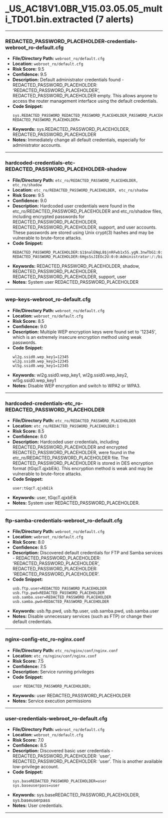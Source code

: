 # _US_AC18V1.0BR_V15.03.05.05_multi_TD01.bin.extracted (7 alerts)

---

### REDACTED_PASSWORD_PLACEHOLDER-credentials-webroot_ro-default.cfg

- **File/Directory Path:** `webroot_ro/default.cfg`
- **Location:** `webroot_ro/default.cfg`
- **Risk Score:** 9.5
- **Confidence:** 9.5
- **Description:** Default administrator credentials found - REDACTED_PASSWORD_PLACEHOLDER: 'REDACTED_PASSWORD_PLACEHOLDER', REDACTED_PASSWORD_PLACEHOLDER empty. This allows anyone to access the router management interface using the default credentials.
- **Code Snippet:**
  ```
  sys.REDACTED_PASSWORD_REDACTED_PASSWORD_PLACEHOLDER_PASSWORD_PLACEHOLDER
  REDACTED_PASSWORD_PLACEHOLDER=
  ```
- **Keywords:** sys.REDACTED_PASSWORD_PLACEHOLDER, REDACTED_PASSWORD_PLACEHOLDER
- **Notes:** Immediately change all default credentials, especially for administrator accounts.

---
### hardcoded-credentials-etc-REDACTED_PASSWORD_PLACEHOLDER-shadow

- **File/Directory Path:** `etc_ro/REDACTED_PASSWORD_PLACEHOLDER, etc_ro/shadow`
- **Location:** `etc_ro/REDACTED_PASSWORD_PLACEHOLDER, etc_ro/shadow`
- **Risk Score:** 9.5
- **Confidence:** 9.0
- **Description:** Hardcoded user credentials were found in the etc_ro/REDACTED_PASSWORD_PLACEHOLDER and etc_ro/shadow files, including encrypted passwords for REDACTED_PASSWORD_PLACEHOLDER, REDACTED_PASSWORD_PLACEHOLDER, support, and user accounts. These passwords are stored using Unix crypt(3) hashes and may be vulnerable to brute-force attacks.
- **Code Snippet:**
  ```
  REDACTED_PASSWORD_PLACEHOLDER:$1$nalENqL8$jnRFwb1x5S.ygN.3nwTbG1:0:0:REDACTED_PASSWORD_PLACEHOLDER:/:/bin/sh
  REDACTED_PASSWORD_PLACEHOLDER:6HgsSsJIEOc2U:0:0:Administrator:/:/bin/sh
  ```
- **Keywords:** REDACTED_PASSWORD_PLACEHOLDER, shadow, REDACTED_PASSWORD_PLACEHOLDER, REDACTED_PASSWORD_PLACEHOLDER, support, user
- **Notes:** System user REDACTED_PASSWORD_PLACEHOLDER

---
### wep-keys-webroot_ro-default.cfg

- **File/Directory Path:** `webroot_ro/default.cfg`
- **Location:** `webroot_ro/default.cfg`
- **Risk Score:** 8.5
- **Confidence:** 9.0
- **Description:** Multiple WEP encryption keys were found set to '12345', which is an extremely insecure encryption method using weak passwords.
- **Code Snippet:**
  ```
  wl2g.ssid0.wep_key1=12345
  wl2g.ssid0.wep_key2=12345
  wl5g.ssid0.wep_key1=12345
  ```
- **Keywords:** wl2g.ssid0.wep_key1, wl2g.ssid0.wep_key2, wl5g.ssid0.wep_key1
- **Notes:** Disable WEP encryption and switch to WPA2 or WPA3.

---
### hardcoded-credentials-etc_ro-REDACTED_PASSWORD_PLACEHOLDER

- **File/Directory Path:** `etc_ro/REDACTED_PASSWORD_PLACEHOLDER`
- **Location:** `etc_ro/REDACTED_PASSWORD_PLACEHOLDER:1`
- **Risk Score:** 8.5
- **Confidence:** 8.0
- **Description:** Hardcoded user credentials, including REDACTED_PASSWORD_PLACEHOLDER and encrypted REDACTED_PASSWORD_PLACEHOLDER, were found in the etc_ro/REDACTED_PASSWORD_PLACEHOLDER file. The REDACTED_PASSWORD_PLACEHOLDER is stored in DES encryption format (tGqcT.qjxbEik). This encryption method is weak and may be vulnerable to brute-force attacks.
- **Code Snippet:**
  ```
  user:tGqcT.qjxbEik
  ```
- **Keywords:** user, tGqcT.qjxbEik
- **Notes:** System user REDACTED_PASSWORD_PLACEHOLDER.

---
### ftp-samba-credentials-webroot_ro-default.cfg

- **File/Directory Path:** `webroot_ro/default.cfg`
- **Location:** `webroot_ro/default.cfg`
- **Risk Score:** 8.0
- **Confidence:** 8.5
- **Description:** Discovered default credentials for FTP and Samba services - REDACTED_PASSWORD_PLACEHOLDER: 'REDACTED_PASSWORD_PLACEHOLDER', REDACTED_PASSWORD_PLACEHOLDER: 'REDACTED_PASSWORD_PLACEHOLDER'.
- **Code Snippet:**
  ```
  usb.ftp.user=REDACTED_PASSWORD_PLACEHOLDER
  usb.ftp.pwd=REDACTED_PASSWORD_PLACEHOLDER
  usb.samba.user=REDACTED_PASSWORD_PLACEHOLDER
  usb.samba.pwd=REDACTED_PASSWORD_PLACEHOLDER
  ```
- **Keywords:** usb.ftp.pwd, usb.ftp.user, usb.samba.pwd, usb.samba.user
- **Notes:** Disable unnecessary services (such as FTP) or change their default credentials.

---
### nginx-config-etc_ro-nginx.conf

- **File/Directory Path:** `etc_ro/nginx/conf/nginx.conf`
- **Location:** `etc_ro/nginx/conf/nginx.conf`
- **Risk Score:** 7.5
- **Confidence:** 7.5
- **Description:** Service running privileges
- **Code Snippet:**
  ```
  user REDACTED_PASSWORD_PLACEHOLDER;
  ```
- **Keywords:** user REDACTED_PASSWORD_PLACEHOLDER
- **Notes:** Service execution permissions

---
### user-credentials-webroot_ro-default.cfg

- **File/Directory Path:** `webroot_ro/default.cfg`
- **Location:** `webroot_ro/default.cfg`
- **Risk Score:** 7.0
- **Confidence:** 8.5
- **Description:** Discovered basic user credentials - REDACTED_PASSWORD_PLACEHOLDER: 'user', REDACTED_PASSWORD_PLACEHOLDER: 'user'. This is another available low-privilege account.
- **Code Snippet:**
  ```
  sys.baseREDACTED_PASSWORD_PLACEHOLDER=user
  sys.baseuserpass=user
  ```
- **Keywords:** sys.baseREDACTED_PASSWORD_PLACEHOLDER, sys.baseuserpass
- **Notes:** User credentials.

---
